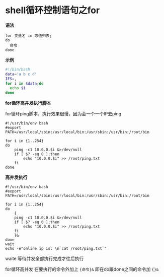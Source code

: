 # shell循环控制语句之for

**语法**

```shell
for 变量名 in 取值列表;
do
  命令
done
```





**示例**

```sh
#!/bin/bash
data='a b c d'
IFS=,
for i in $data;do
  echo $i
done
```





**for循环高并发执行脚本**

for循环ping脚本，执行效果很慢，因为会一个一个IP去ping

```shell
#!/usr/bin/env bash
#export PATH=/usr/local/sbin:/usr/local/bin:/usr/sbin:/usr/bin:/root/bin

for i in {1..254}
do
	ping -c1 10.0.0.$i &>/dev/null
	if [ $? -eq 0 ];then
		echo "10.0.0.$i" >> /root/ping.txt
	fi
done
```



**高并发执行**

```shell
#!/usr/bin/env bash
#export PATH=/usr/local/sbin:/usr/local/bin:/usr/sbin:/usr/bin:/root/bin

for i in {1..254}
do
	{
	ping -c1 10.0.0.$i &>/dev/null
	if [ $? -eq 0 ];then
		echo "10.0.0.$i" >> /root/ping.txt
	fi
	}&
done
wait
echo -e"online ip is: \n`cat /root/ping.txt`"
```

waite	等待并发全部执行完成才往后执行

for循环高并发
在要执行的命令外加上  `{命令}&`  即在do跟done之间的命令加 `{}&`

